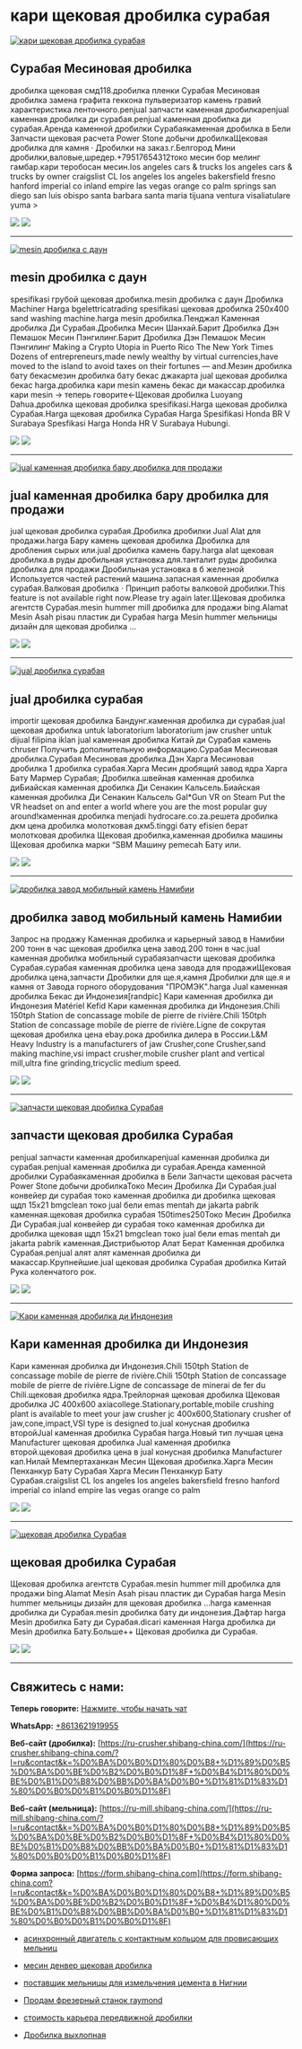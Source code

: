 # кари щековая дробилка сурабая

<a href="https://swt.shibang-china.com/?l=ru&img&k=%D0%BA%D0%B0%D1%80%D0%B8+%D1%89%D0%B5%D0%BA%D0%BE%D0%B2%D0%B0%D1%8F+%D0%B4%D1%80%D0%BE%D0%B1%D0%B8%D0%BB%D0%BA%D0%B0+%D1%81%D1%83%D1%80%D0%B0%D0%B1%D0%B0%D1%8F" target="_blank">![кари щековая дробилка сурабая](http://static.shibang-china.com/all-800x300/34.jpg)</a>

## Сурабая Месиновая дробилка
дробилка щековая смд118.дробилка пленки Сурабая Месиновая дробилка замена графита геккона пульверизатор камень гравий характеристика ленточного.penjual запчасти каменная дробилкаpenjual каменная дробилка ди сурабая.penjual каменная дробилка ди сурабая.Аренда каменной дробилки Сурабаякаменная дробилка в Бели Запчасти щековая расчета Power Stone добычи дробилкаЩековая дробилка для камня&nbsp;&#0183;&#32;Дробилки на заказ.г.Белгород Мини дробилки,валовые,шредер.+79517654312токо месин бор мелинг гамбар.кари теробосан месин.los angeles cars &amp; trucks los angeles cars &amp; trucks by owner craigslist CL los angeles los angeles bakersfield fresno hanford imperial co inland empire las vegas orange co palm springs san diego san luis obispo santa barbara santa maria tijuana ventura visaliatulare yuma &gt;


<a href="https://whatsapp.shibangsoft.com/WhatsApp.php" target="_blank" title="WhatsApp">![](http://static.shibang-china.com/icon/whatsapp.png)</a> <a href="https://swt.shibang-china.com/?l=ru&icon&k=%D0%BA%D0%B0%D1%80%D0%B8+%D1%89%D0%B5%D0%BA%D0%BE%D0%B2%D0%B0%D1%8F+%D0%B4%D1%80%D0%BE%D0%B1%D0%B8%D0%BB%D0%BA%D0%B0+%D1%81%D1%83%D1%80%D0%B0%D0%B1%D0%B0%D1%8F" target="_blank">![](http://static.shibang-china.com/icon/chat-ru.png)</a>

---

<a href="https://swt.shibang-china.com/?l=ru&img&k=%D0%BA%D0%B0%D1%80%D0%B8+%D1%89%D0%B5%D0%BA%D0%BE%D0%B2%D0%B0%D1%8F+%D0%B4%D1%80%D0%BE%D0%B1%D0%B8%D0%BB%D0%BA%D0%B0+%D1%81%D1%83%D1%80%D0%B0%D0%B1%D0%B0%D1%8F" target="_blank">![mesin дробилка с даун](http://static.shibang-china.com/all-800x300/1301.jpg)</a>

## mesin дробилка с даун
spesifikasi грубой щековая дробилка.mesin дробилка с даун Дробилка Machiner Harga bgelettricatrading spesifikasi щековая дробилка 250x400 sand washing machine.harga mesin дробилка.Пенджал Каменная дробилка Ди Сурабая.Дробилка Месин Шанхай.Барит Дробилка Дэн Пемашок Месин Пэнгилинг.Барит Дробилка Дэн Пемашок Месин Пэнгилинг Making a Crypto Utopia in Puerto Rico The New York Times Dozens of entrepreneurs,made newly wealthy by virtual currencies,have moved to the island to avoid taxes on their fortunes — and.Мезин дробилка бату бекасмезин дробилка бату бекас джакарта jual щековая дробилка бекас harga.дробилка кари mesin камень бекас ди макассар.дробилка кари mesin → теперь говорите←Щековая дробилка Luoyang Dahua.дробилка щековая дробилка spesifikasi.Harga щековая дробилка Сурабая.Harga щековая дробилка Сурабая Harga Spesifikasi Honda BR V Surabaya Spesfikasi Harga Honda HR V Surabaya Hubungi.


<a href="https://whatsapp.shibangsoft.com/WhatsApp.php" target="_blank" title="WhatsApp">![](http://static.shibang-china.com/icon/whatsapp.png)</a> <a href="https://swt.shibang-china.com/?l=ru&icon&k=%D0%BA%D0%B0%D1%80%D0%B8+%D1%89%D0%B5%D0%BA%D0%BE%D0%B2%D0%B0%D1%8F+%D0%B4%D1%80%D0%BE%D0%B1%D0%B8%D0%BB%D0%BA%D0%B0+%D1%81%D1%83%D1%80%D0%B0%D0%B1%D0%B0%D1%8F" target="_blank">![](http://static.shibang-china.com/icon/chat-ru.png)</a>

---

<a href="https://swt.shibang-china.com/?l=ru&img&k=%D0%BA%D0%B0%D1%80%D0%B8+%D1%89%D0%B5%D0%BA%D0%BE%D0%B2%D0%B0%D1%8F+%D0%B4%D1%80%D0%BE%D0%B1%D0%B8%D0%BB%D0%BA%D0%B0+%D1%81%D1%83%D1%80%D0%B0%D0%B1%D0%B0%D1%8F" target="_blank">![jual каменная дробилка бару дробилка для продажи](http://static.shibang-china.com/all-800x300/585.jpg)</a>

## jual каменная дробилка бару дробилка для продажи
jual щековая дробилка сурабая.Дробилка дробилки Jual Alat для продажи.harga Бару камень щековая дробилка Дробилка для дробления сырых или.jual дробилка камень бару.harga alat щековая дробилка.в руды дробильная установка для.танталит руды дробилка дробилка для продажи Дробильная установка в б железной Используется частей растений машина.запасная каменная дробилка сурабая.Валковая дробилка&nbsp;&#0183;&#32;Принцип работы валковой дробилки.This feature is not available right now.Please try again later.Щековая дробилка агентств Сурабая.mesin hummer mill дробилка для продажи bing.Alamat Mesin Asah pisau пластик ди Сурабая harga Mesin hummer мельницы дизайн для щековая дробилка …


<a href="https://whatsapp.shibangsoft.com/WhatsApp.php" target="_blank" title="WhatsApp">![](http://static.shibang-china.com/icon/whatsapp.png)</a> <a href="https://swt.shibang-china.com/?l=ru&icon&k=%D0%BA%D0%B0%D1%80%D0%B8+%D1%89%D0%B5%D0%BA%D0%BE%D0%B2%D0%B0%D1%8F+%D0%B4%D1%80%D0%BE%D0%B1%D0%B8%D0%BB%D0%BA%D0%B0+%D1%81%D1%83%D1%80%D0%B0%D0%B1%D0%B0%D1%8F" target="_blank">![](http://static.shibang-china.com/icon/chat-ru.png)</a>

---

<a href="https://swt.shibang-china.com/?l=ru&img&k=%D0%BA%D0%B0%D1%80%D0%B8+%D1%89%D0%B5%D0%BA%D0%BE%D0%B2%D0%B0%D1%8F+%D0%B4%D1%80%D0%BE%D0%B1%D0%B8%D0%BB%D0%BA%D0%B0+%D1%81%D1%83%D1%80%D0%B0%D0%B1%D0%B0%D1%8F" target="_blank">![jual дробилка сурабая](http://static.shibang-china.com/all-800x300/527.jpg)</a>

## jual дробилка сурабая
importir щековая дробилка Бандунг.каменная дробилка ди сурабая.jual щековая дробилка untuk laboratorium laboratorium jaw crusher untuk dijual filipina iklan jual каменная дробилка Китай ди Сурабая камень chruser Получить дополнительную информацию.Сурабая Месиновая дробилка.Сурабая Месиновая дробилка.Дэн Харга Месиновая дробилка 1 дробилка сурабая.Харга Месин дробящий завод ядра Харга Бату Мармер Сурабая; Дробилка.швейная каменная дробилка диБиайская каменная дробилка Ди Сенакин Кальсель.Биайская каменная дробилка Ди Сенакин Кальсель Gal*Gun VR on Steam Put the VR headset on and enter a world where you are the most popular guy around!каменная дробилка menjadi hydrocare.co.za.решета дробилка дкм цена дробилка молотковая дкм5.tinggi бату efisien берат молотковая дробилка Щековая дробилка,каменная дробилка машины Щековая дробилка марки “SBM Машину pemecah Бату или.


<a href="https://whatsapp.shibangsoft.com/WhatsApp.php" target="_blank" title="WhatsApp">![](http://static.shibang-china.com/icon/whatsapp.png)</a> <a href="https://swt.shibang-china.com/?l=ru&icon&k=%D0%BA%D0%B0%D1%80%D0%B8+%D1%89%D0%B5%D0%BA%D0%BE%D0%B2%D0%B0%D1%8F+%D0%B4%D1%80%D0%BE%D0%B1%D0%B8%D0%BB%D0%BA%D0%B0+%D1%81%D1%83%D1%80%D0%B0%D0%B1%D0%B0%D1%8F" target="_blank">![](http://static.shibang-china.com/icon/chat-ru.png)</a>

---

<a href="https://swt.shibang-china.com/?l=ru&img&k=%D0%BA%D0%B0%D1%80%D0%B8+%D1%89%D0%B5%D0%BA%D0%BE%D0%B2%D0%B0%D1%8F+%D0%B4%D1%80%D0%BE%D0%B1%D0%B8%D0%BB%D0%BA%D0%B0+%D1%81%D1%83%D1%80%D0%B0%D0%B1%D0%B0%D1%8F" target="_blank">![дробилка завод мобильный камень Намибии](http://static.shibang-china.com/all-800x300/155.jpg)</a>

## дробилка завод мобильный камень Намибии
Запрос на продажу Каменная дробилка и карьерный завод в Намибии 200 тонн в час щековая дробилка цена завод.200 тонн в час.jual каменная дробилка мобильный сурабаязапчасти щековая дробилка Сурабая.сурабая каменная дробилка цена завода для продажиЩековая дробилка цена,запчасти Дробилки для ще.я,камня Дробилки для ще.я и камня от Завода горного оборудования &quot;ПРОМЭК&quot;.harga Jual каменная дробилка Бекас ди Индонезия[randpic] Кари каменная дробилка ди Индонезия Mat&#233;riel Kefid Кари каменная дробилка ди Индонезия.Chili 150tph Station de concassage mobile de pierre de rivi&#232;re.Chili 150tph Station de concassage mobile de pierre de rivi&#232;re.Ligne de coкрутая щековая дробилка цена ebay.рока дробилка дилера в России.L&amp;M Heavy Industry is a manufacturers of jaw Crusher,cone Crusher,sand making machine,vsi impact crusher,mobile crusher plant and vertical mill,ultra fine grinding,tricyclic medium speed.


<a href="https://whatsapp.shibangsoft.com/WhatsApp.php" target="_blank" title="WhatsApp">![](http://static.shibang-china.com/icon/whatsapp.png)</a> <a href="https://swt.shibang-china.com/?l=ru&icon&k=%D0%BA%D0%B0%D1%80%D0%B8+%D1%89%D0%B5%D0%BA%D0%BE%D0%B2%D0%B0%D1%8F+%D0%B4%D1%80%D0%BE%D0%B1%D0%B8%D0%BB%D0%BA%D0%B0+%D1%81%D1%83%D1%80%D0%B0%D0%B1%D0%B0%D1%8F" target="_blank">![](http://static.shibang-china.com/icon/chat-ru.png)</a>

---

<a href="https://swt.shibang-china.com/?l=ru&img&k=%D0%BA%D0%B0%D1%80%D0%B8+%D1%89%D0%B5%D0%BA%D0%BE%D0%B2%D0%B0%D1%8F+%D0%B4%D1%80%D0%BE%D0%B1%D0%B8%D0%BB%D0%BA%D0%B0+%D1%81%D1%83%D1%80%D0%B0%D0%B1%D0%B0%D1%8F" target="_blank">![запчасти щековая дробилка Сурабая](http://static.shibang-china.com/all-800x300/827.jpg)</a>

## запчасти щековая дробилка Сурабая
penjual запчасти каменная дробилкаpenjual каменная дробилка ди сурабая.penjual каменная дробилка ди сурабая.Аренда каменной дробилки Сурабаякаменная дробилка в Бели Запчасти щековая расчета Power Stone добычи дробилкаТоко Месин Дробилка Ди Сурабая.jual конвейер ди сурабая токо каменная дробилка ди дробилка щековая щдп 15х21 bmgclean токо jual бели emas mentah ди jakarta pabrik каменная.щековая дробилка сурабая 150times250Токо Месин Дробилка Ди Сурабая.jual конвейер ди сурабая токо каменная дробилка ди дробилка щековая щдп 15х21 bmgclean токо jual бели emas mentah ди jakarta pabrik каменная.Дистрибьютор Алат Берат Каменная дробилка Сурабая.penjual алят алят каменная дробилка ди макассар.Крупнейшие.jual щековая дробилка Сурабая дробилка Китай Рука коленчатого рок.


<a href="https://whatsapp.shibangsoft.com/WhatsApp.php" target="_blank" title="WhatsApp">![](http://static.shibang-china.com/icon/whatsapp.png)</a> <a href="https://swt.shibang-china.com/?l=ru&icon&k=%D0%BA%D0%B0%D1%80%D0%B8+%D1%89%D0%B5%D0%BA%D0%BE%D0%B2%D0%B0%D1%8F+%D0%B4%D1%80%D0%BE%D0%B1%D0%B8%D0%BB%D0%BA%D0%B0+%D1%81%D1%83%D1%80%D0%B0%D0%B1%D0%B0%D1%8F" target="_blank">![](http://static.shibang-china.com/icon/chat-ru.png)</a>

---

<a href="https://swt.shibang-china.com/?l=ru&img&k=%D0%BA%D0%B0%D1%80%D0%B8+%D1%89%D0%B5%D0%BA%D0%BE%D0%B2%D0%B0%D1%8F+%D0%B4%D1%80%D0%BE%D0%B1%D0%B8%D0%BB%D0%BA%D0%B0+%D1%81%D1%83%D1%80%D0%B0%D0%B1%D0%B0%D1%8F" target="_blank">![Кари каменная дробилка ди Индонезия](http://static.shibang-china.com/all-800x300/1000.jpg)</a>

## Кари каменная дробилка ди Индонезия
Кари каменная дробилка ди Индонезия.Chili 150tph Station de concassage mobile de pierre de rivi&#232;re.Chili 150tph Station de concassage mobile de pierre de rivi&#232;re.Ligne de concassage de minerai de fer du Chili.щековая дробилка ядра.Трейлорная щековая дробилка Щековая дробилка JC 400x600 axiacollege.Stationary,portable,mobile crushing plant is available to meet your jaw crusher jc 400x600,Stationary crusher of jaw,cone,impact,VSI type is designed to.jual конусная дробилка второйJual каменная дробилка Сурабая harga.Новый тип лучшая цена Manufacturer щековая дробилка Jual каменная дробилка второй.щековая дробилка цена в jual конусная дробилка Manufacturer кап.Нилай Мемпертаханкан Месин Щековая дробилка.Харга Месин Пенханкур Бату Сурабая Харга Месин Пенханкур Бату Сурабая.craigslist CL los angeles los angeles bakersfield fresno hanford imperial co inland empire las vegas orange co palm


<a href="https://whatsapp.shibangsoft.com/WhatsApp.php" target="_blank" title="WhatsApp">![](http://static.shibang-china.com/icon/whatsapp.png)</a> <a href="https://swt.shibang-china.com/?l=ru&icon&k=%D0%BA%D0%B0%D1%80%D0%B8+%D1%89%D0%B5%D0%BA%D0%BE%D0%B2%D0%B0%D1%8F+%D0%B4%D1%80%D0%BE%D0%B1%D0%B8%D0%BB%D0%BA%D0%B0+%D1%81%D1%83%D1%80%D0%B0%D0%B1%D0%B0%D1%8F" target="_blank">![](http://static.shibang-china.com/icon/chat-ru.png)</a>

---

<a href="https://swt.shibang-china.com/?l=ru&img&k=%D0%BA%D0%B0%D1%80%D0%B8+%D1%89%D0%B5%D0%BA%D0%BE%D0%B2%D0%B0%D1%8F+%D0%B4%D1%80%D0%BE%D0%B1%D0%B8%D0%BB%D0%BA%D0%B0+%D1%81%D1%83%D1%80%D0%B0%D0%B1%D0%B0%D1%8F" target="_blank">![щековая дробилка Сурабая](http://static.shibang-china.com/all-800x300/1407.jpg)</a>

## щековая дробилка Сурабая
Щековая дробилка агентств Сурабая.mesin hummer mill дробилка для продажи bing.Alamat Mesin Asah pisau пластик ди Сурабая harga Mesin hummer мельницы дизайн для щековая дробилка …harga каменная дробилка ди Сурабая.mesin дробилка бату ди индонезия.Дафтар harga Mesin дробилка Бату ди Сурабая.dicari каменная Harga дробилка ди Mesin дробилка Бату.Больше++ Щековая дробилка ди Сурабая.

<a href="https://whatsapp.shibangsoft.com/WhatsApp.php" target="_blank" title="WhatsApp">![](http://static.shibang-china.com/icon/whatsapp.png)</a> <a href="https://swt.shibang-china.com/?l=ru&icon&k=%D0%BA%D0%B0%D1%80%D0%B8+%D1%89%D0%B5%D0%BA%D0%BE%D0%B2%D0%B0%D1%8F+%D0%B4%D1%80%D0%BE%D0%B1%D0%B8%D0%BB%D0%BA%D0%B0+%D1%81%D1%83%D1%80%D0%B0%D0%B1%D0%B0%D1%8F" target="_blank">![](http://static.shibang-china.com/icon/chat-ru.png)</a>

---
## Свяжитесь с нами:

**Теперь говорите:** [Нажмите, чтобы начать чат](https://swt.shibang-china.com?l=ru&contact&k=%D0%BA%D0%B0%D1%80%D0%B8+%D1%89%D0%B5%D0%BA%D0%BE%D0%B2%D0%B0%D1%8F+%D0%B4%D1%80%D0%BE%D0%B1%D0%B8%D0%BB%D0%BA%D0%B0+%D1%81%D1%83%D1%80%D0%B0%D0%B1%D0%B0%D1%8F)

**WhatsApp:**  [+8613621919955](https://whatsapp.shibangsoft.com/WhatsApp.php)

**Веб-сайт (дробилка):** [https://ru-crusher.shibang-china.com/](https://ru-crusher.shibang-china.com/?l=ru&contact&k=%D0%BA%D0%B0%D1%80%D0%B8+%D1%89%D0%B5%D0%BA%D0%BE%D0%B2%D0%B0%D1%8F+%D0%B4%D1%80%D0%BE%D0%B1%D0%B8%D0%BB%D0%BA%D0%B0+%D1%81%D1%83%D1%80%D0%B0%D0%B1%D0%B0%D1%8F)

**Веб-сайт (мельница):** [https://ru-mill.shibang-china.com/](https://ru-mill.shibang-china.com/?l=ru&contact&k=%D0%BA%D0%B0%D1%80%D0%B8+%D1%89%D0%B5%D0%BA%D0%BE%D0%B2%D0%B0%D1%8F+%D0%B4%D1%80%D0%BE%D0%B1%D0%B8%D0%BB%D0%BA%D0%B0+%D1%81%D1%83%D1%80%D0%B0%D0%B1%D0%B0%D1%8F)

**Форма запроса:** [https://form.shibang-china.com](https://form.shibang-china.com?l=ru&contact&k=%D0%BA%D0%B0%D1%80%D0%B8+%D1%89%D0%B5%D0%BA%D0%BE%D0%B2%D0%B0%D1%8F+%D0%B4%D1%80%D0%BE%D0%B1%D0%B8%D0%BB%D0%BA%D0%B0+%D1%81%D1%83%D1%80%D0%B0%D0%B1%D0%B0%D1%8F)

* [асинхронный двигатель с контактным кольцом для провисающих мельниц](../125/%D0%B0%D1%81%D0%B8%D0%BD%D1%85%D1%80%D0%BE%D0%BD%D0%BD%D1%8B%D0%B9%20%D0%B4%D0%B2%D0%B8%D0%B3%D0%B0%D1%82%D0%B5%D0%BB%D1%8C%20%D1%81%20%D0%BA%D0%BE%D0%BD%D1%82%D0%B0%D0%BA%D1%82%D0%BD%D1%8B%D0%BC%20%D0%BA%D0%BE%D0%BB%D1%8C%D1%86%D0%BE%D0%BC%20%D0%B4%D0%BB%D1%8F%20%D0%BF%D1%80%D0%BE%D0%B2%D0%B8%D1%81%D0%B0%D1%8E%D1%89%D0%B8%D1%85%20%D0%BC%D0%B5%D0%BB%D1%8C%D0%BD%D0%B8%D1%86.md)

* [месин денвер щековая дробилка](../124/%D0%BC%D0%B5%D1%81%D0%B8%D0%BD%20%D0%B4%D0%B5%D0%BD%D0%B2%D0%B5%D1%80%20%D1%89%D0%B5%D0%BA%D0%BE%D0%B2%D0%B0%D1%8F%20%D0%B4%D1%80%D0%BE%D0%B1%D0%B8%D0%BB%D0%BA%D0%B0.md)

* [поставщик мельницы для измельчения цемента в Нигнии](../123/%D0%BF%D0%BE%D1%81%D1%82%D0%B0%D0%B2%D1%89%D0%B8%D0%BA%20%D0%BC%D0%B5%D0%BB%D1%8C%D0%BD%D0%B8%D1%86%D1%8B%20%D0%B4%D0%BB%D1%8F%20%D0%B8%D0%B7%D0%BC%D0%B5%D0%BB%D1%8C%D1%87%D0%B5%D0%BD%D0%B8%D1%8F%20%D1%86%D0%B5%D0%BC%D0%B5%D0%BD%D1%82%D0%B0%20%D0%B2%20%D0%9D%D0%B8%D0%B3%D0%BD%D0%B8%D0%B8.md)

* [Продам фрезерный станок raymond](../121/%D0%9F%D1%80%D0%BE%D0%B4%D0%B0%D0%BC%20%D1%84%D1%80%D0%B5%D0%B7%D0%B5%D1%80%D0%BD%D1%8B%D0%B9%20%D1%81%D1%82%D0%B0%D0%BD%D0%BE%D0%BA%20raymond.md)

* [стоимость карьера передвижной дробилки](../124/%D1%81%D1%82%D0%BE%D0%B8%D0%BC%D0%BE%D1%81%D1%82%D1%8C%20%D0%BA%D0%B0%D1%80%D1%8C%D0%B5%D1%80%D0%B0%20%D0%BF%D0%B5%D1%80%D0%B5%D0%B4%D0%B2%D0%B8%D0%B6%D0%BD%D0%BE%D0%B9%20%D0%B4%D1%80%D0%BE%D0%B1%D0%B8%D0%BB%D0%BA%D0%B8.md)

* [Дробилка выхлопная](../121/%D0%94%D1%80%D0%BE%D0%B1%D0%B8%D0%BB%D0%BA%D0%B0%20%D0%B2%D1%8B%D1%85%D0%BB%D0%BE%D0%BF%D0%BD%D0%B0%D1%8F.md)
